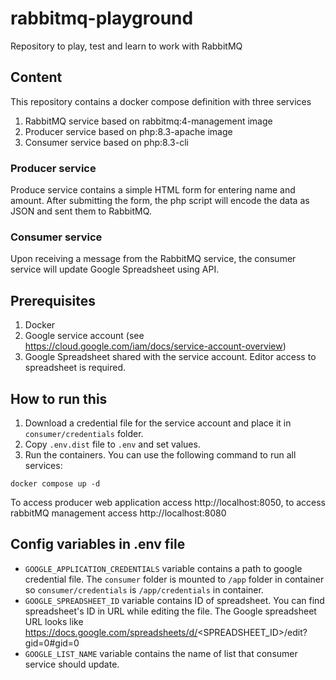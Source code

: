 # rabbitmq-playground
Repository to play, test and learn to work with RabbitMQ

## Content
This repository contains a docker compose definition with three services
1. RabbitMQ service based on rabbitmq:4-management image
2. Producer service based on php:8.3-apache image
3. Consumer service based on php:8.3-cli

### Producer service
Produce service contains a simple HTML form for entering name and amount. 
After submitting the form, the php script will encode the data as JSON and sent them 
to RabbitMQ.

### Consumer service
Upon receiving a message from the RabbitMQ service, the consumer service will update
Google Spreadsheet using API.

## Prerequisites
1. Docker
2. Google service account (see https://cloud.google.com/iam/docs/service-account-overview)
3. Google Spreadsheet shared with the service account. Editor access to spreadsheet is required.

## How to run this
1. Download a credential file for the service account and place it in `consumer/credentials` folder.
2. Copy `.env.dist` file to `.env` and set values. 
3. Run the containers. You can use the following command to run all services: 
```shell
docker compose up -d
```
To access producer web application access http://localhost:8050,
to access rabbitMQ management access http://localhost:8080

## Config variables in .env file
- `GOOGLE_APPLICATION_CREDENTIALS` variable contains a path to google credential file. 
The `consumer` folder is mounted to `/app` folder in container so `consumer/credentials` is `/app/credentials`
in container.
- `GOOGLE_SPREADSHEET_ID` variable contains ID of spreadsheet. You can find spreadsheet's ID in URL while editing
the file. The Google spreadsheet URL looks like https://docs.google.com/spreadsheets/d/<SPREADSHEET_ID>/edit?gid=0#gid=0 
- `GOOGLE_LIST_NAME` variable contains the name of list that consumer service should update. 
